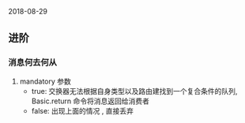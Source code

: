2018-08-29

## 进阶

### 消息何去何从
1. mandatory 参数
    - true: 交换器无法根据自身类型以及路由建找到一个复合条件的队列, Basic.return 命令将消息返回给消费者
    - false: 出现上面的情况 , 直接丢弃 